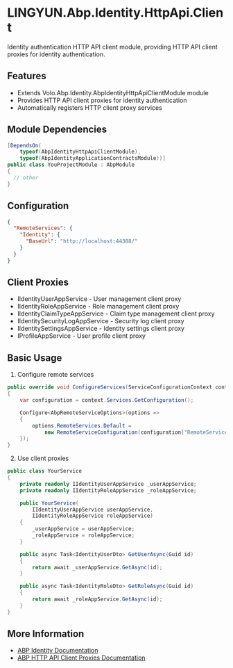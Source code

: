 # LINGYUN.Abp.Identity.HttpApi.Client

Identity authentication HTTP API client module, providing HTTP API client proxies for identity authentication.

## Features

* Extends Volo.Abp.Identity.AbpIdentityHttpApiClientModule module
* Provides HTTP API client proxies for identity authentication
* Automatically registers HTTP client proxy services

## Module Dependencies

```csharp
[DependsOn(
    typeof(AbpIdentityHttpApiClientModule),
    typeof(AbpIdentityApplicationContractsModule))]
public class YouProjectModule : AbpModule
{
  // other
}
```

## Configuration

```json
{
  "RemoteServices": {
    "Identity": {
      "BaseUrl": "http://localhost:44388/"
    }
  }
}
```

## Client Proxies

* IIdentityUserAppService - User management client proxy
* IIdentityRoleAppService - Role management client proxy
* IIdentityClaimTypeAppService - Claim type management client proxy
* IIdentitySecurityLogAppService - Security log client proxy
* IIdentitySettingsAppService - Identity settings client proxy
* IProfileAppService - User profile client proxy

## Basic Usage

1. Configure remote services
```csharp
public override void ConfigureServices(ServiceConfigurationContext context)
{
    var configuration = context.Services.GetConfiguration();

    Configure<AbpRemoteServiceOptions>(options =>
    {
        options.RemoteServices.Default =
            new RemoteServiceConfiguration(configuration["RemoteServices:Identity:BaseUrl"]);
    });
}
```

2. Use client proxies
```csharp
public class YourService
{
    private readonly IIdentityUserAppService _userAppService;
    private readonly IIdentityRoleAppService _roleAppService;

    public YourService(
        IIdentityUserAppService userAppService,
        IIdentityRoleAppService roleAppService)
    {
        _userAppService = userAppService;
        _roleAppService = roleAppService;
    }

    public async Task<IdentityUserDto> GetUserAsync(Guid id)
    {
        return await _userAppService.GetAsync(id);
    }

    public async Task<IdentityRoleDto> GetRoleAsync(Guid id)
    {
        return await _roleAppService.GetAsync(id);
    }
}
```

## More Information

* [ABP Identity Documentation](https://docs.abp.io/en/abp/latest/Identity)
* [ABP HTTP API Client Proxies Documentation](https://docs.abp.io/en/abp/latest/API/HTTP-Client-Proxies)
